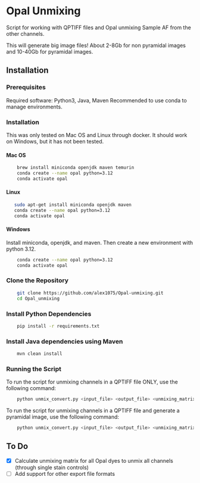 # Opal Unmixing

Script for working with QPTIFF files and Opal unmixing Sample AF from the other channels.

This will generate big image files! About 2-8Gb for non pyramidal images and 10-40Gb for pyramidal images.

## Installation

### Prerequisites

Required software: Python3, Java, Maven
Recommended to use conda to manage environments.

### Installation

This was only tested on Mac OS and Linux through docker. It should work on Windows, but it has not been tested.

#### Mac OS
```bash
    brew install miniconda openjdk maven temurin
    conda create --name opal python=3.12
    conda activate opal
```

#### Linux
 ```bash
    sudo apt-get install miniconda openjdk maven
    conda create --name opal python=3.12
    conda activate opal
```

#### Windows

Install miniconda, openjdk, and maven. Then create a new environment with python 3.12.

```bash
    conda create --name opal python=3.12
    conda activate opal
 ```

### Clone the Repository
```bash
    git clone https://github.com/alex1075/Opal-unmixing.git
    cd Opal_unmixing
 ```


### Install Python Dependencies
```bash
    pip install -r requirements.txt
```

### Install Java dependencies using Maven
```bash
    mvn clean install
```

### Running the Script


To run the script for unmixing channels in a QPTIFF file ONLY, use the following command:

```bash
    python unmix_convert.py <input_file> <output_file> <unmixing_matrix:optional>

```

To run the script for unmixing channels in a QPTIFF file and generate a pyramidal image, use the following command:    

```bash
    python unmix_convert.py <input_file> <output_file> <unmixing_matrix:optional>

```

## To Do
- [X] Calculate unmixing matrix for all Opal dyes to unmix all channels (through single stain controls)
- [ ] Add support for other export file formats
